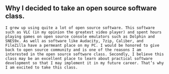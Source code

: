 ## Why I decided to take an open source software class.
    
    I grew up using quite a lot of open source software. This software such as VLC (in my opinion the greatest video player) and spent hours playing games on open source console emulators such as Dolphin and SNES9x. As well as software like Audacity, 7zip, Caliber, and FileZilla have a permeant place on my PC. I would be honored to give back to open source community and is one of the reasons I am interested in the open source software class. Secondly, I believe this class may be an excellent place to learn about practical software development so that I may implement it in my future career. That’s why I am excited to take this class.
